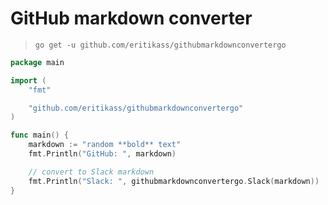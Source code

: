 # GitHub markdown converter

> `go get -u github.com/eritikass/githubmarkdownconvertergo`

```go
package main

import (
	"fmt"

	"github.com/eritikass/githubmarkdownconvertergo"
)

func main() {
	markdown := "random **bold** text"
	fmt.Println("GitHub: ", markdown)

	// convert to Slack markdown
	fmt.Println("Slack: ", githubmarkdownconvertergo.Slack(markdown))
}

```
